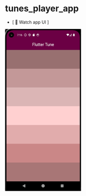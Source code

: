 # tunes_player_app

- [ 📲 Watch app UI ]

<a href="https://youtube.com/shorts/U-IUpL1aKQk">
  <img src="image.png" alt="Watch app video" width="250" >
</a>